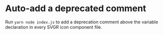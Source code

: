 # Auto-add a deprecated comment

Run `yarn node index.js` to add a deprecation comment above the variable declaration in every SVGR icon component file.
